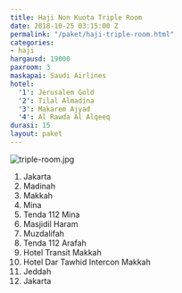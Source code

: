 ```yaml
---
title: Haji Non Kuota Triple Room
date: 2018-10-25 03:15:00 Z
permalink: "/paket/haji-triple-room.html"
categories:
- haji
hargausd: 19000
paxroom: 3
maskapai: Saudi Airlines
hotel:
  '1': Jerusalem Gold
  '2': Tilal Almadina
  '3': Makarem Ajyad
  '4': Al Rawda Al Alqeeq
durasi: 15
layout: paket
---
```


![triple-room.jpg](/uploads/triple-room.jpg)

1. Jakarta
2. Madinah
3. Makkah
4. Mina
5. Tenda 112 Mina
6. Masjidil Haram
7. Muzdalifah
8. Tenda 112 Arafah
9. Hotel Transit Makkah
10. Hotel Dar Tawhid Intercon Makkah
11. Jeddah
12. Jakarta